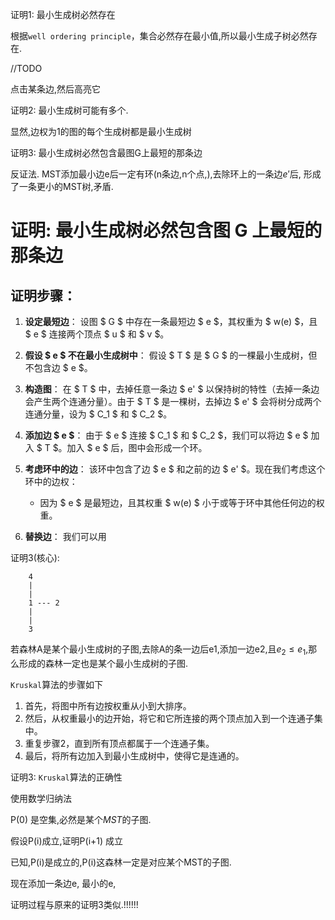 证明1: 最小生成树必然存在

根据`well ordering principle`，集合必然存在最小值,所以最小生成子树必然存在.

//TODO

点击某条边,然后高亮它

证明2: 最小生成树可能有多个.

显然,边权为1的图的每个生成树都是最小生成树


证明3: 最小生成树必然包含最图G上最短的那条边

反证法. MST添加最小边e后一定有环(n条边,n个点,),去除环上的一条边$e'$后, 形成了一条更小的MST树,矛盾.


# 证明: 最小生成树必然包含图 G 上最短的那条边

## 证明步骤：

1. **设定最短边**：
   设图 $ G $ 中存在一条最短边 $ e $，其权重为 $ w(e) $，且 $ e $ 连接两个顶点 $ u $ 和 $ v $。

2. **假设 $ e $ 不在最小生成树中**：
   假设 $ T $ 是 $ G $ 的一棵最小生成树，但不包含边 $ e $。

3. **构造图**：
   在 $ T $ 中，去掉任意一条边 $ e' $ 以保持树的特性（去掉一条边会产生两个连通分量）。由于 $ T $ 是一棵树，去掉边 $ e' $ 会将树分成两个连通分量，设为 $ C_1 $ 和 $ C_2 $。

4. **添加边 $ e $**：
   由于 $ e $ 连接 $ C_1 $ 和 $ C_2 $，我们可以将边 $ e $ 加入 $ T $。加入 $ e $ 后，图中会形成一个环。

5. **考虑环中的边**：
   该环中包含了边 $ e $ 和之前的边 $ e' $。现在我们考虑这个环中的边权：
   - 因为 $ e $ 是最短边，且其权重 $ w(e) $ 小于或等于环中其他任何边的权重。

6. **替换边**：
   我们可以用





证明3(核心): 


```
    4
    |     
    |     
    1 --- 2
    |     
    |     
    3
```

若森林A是某个最小生成树的子图,去除A的条一边后e1,添加一边e2,且$e_2 \leqslant e_1$,那么形成的森林一定也是某个最小生成树的子图.




`Kruskal`算法的步骤如下

1. 首先，将图中所有边按权重从小到大排序。
2. 然后，从权重最小的边开始，将它和它所连接的两个顶点加入到一个连通子集中。
3. 重复步骤2，直到所有顶点都属于一个连通子集。
4. 最后，将所有边加入到最小生成树中，使得它是连通的。


证明3: `Kruskal`算法的正确性

使用数学归纳法

P(0) 是空集,必然是某个$MST$的子图.

假设P(i)成立,证明P(i+1) 成立

已知,P(i)是成立的,P(i)这森林一定是对应某个MST的子图.

现在添加一条边e, 最小的e,

证明过程与原来的证明3类似.!!!!!!

